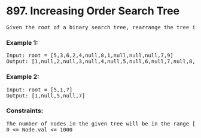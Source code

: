 # 897. Increasing Order Search Tree


<pre>Given the root of a binary search tree, rearrange the tree in in-order so that the leftmost node in the tree is now the root of the tree, and every node has no left child and only one right child.</pre>

 

### Example 1:


<pre>Input: root = [5,3,6,2,4,null,8,1,null,null,null,7,9]
Output: [1,null,2,null,3,null,4,null,5,null,6,null,7,null,8,null,9]</pre>


### Example 2:


<pre>Input: root = [5,1,7]
Output: [1,null,5,null,7]</pre>
 

### Constraints:

<pre>The number of nodes in the given tree will be in the range [1, 100].
0 <= Node.val <= 1000</pre>
